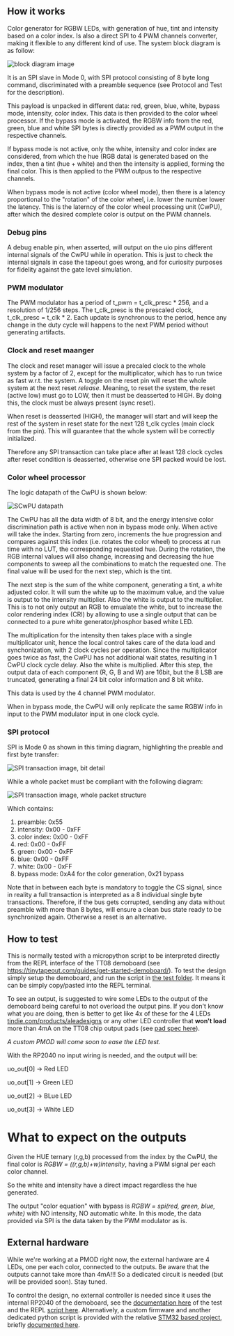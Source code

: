 <!---

This file is used to generate your project datasheet. Please fill in the information below and delete any unused
sections.

You can also include images in this folder and reference them in the markdown. Each image must be less than
512 kb in size, and the combined size of all images must be less than 1 MB.
-->

## How it works
Color generator for RGBW LEDs, with generation of hue, tint and intensity based on a color index. Is also a direct SPI to 4 PWM channels converter, making it flexible to any different kind of use. The system block diagram is as follow:

![block diagram image](./block_diagram.PNG "RGBW controller block diagram")

It is an SPI slave in Mode 0, with SPI protocol consisting of 8 byte long command, discriminated with a preamble sequence (see Protocol and Test for the description).

This payload is unpacked in different data: red, green, blue, white, bypass mode, intensity, color index. This data is then provided to the color wheel processor. If the bypass mode is activated, the RGBW info from the red, green, blue and white SPI bytes is directly provided as a PWM output in the respective channels.

If bypass mode is not active, only the white, intensity and color index are considered, from which the hue (RGB data) is generated based on the index, then a tint (hue + white) and then the intensity is applied, forming the final color. This is then applied to the PWM outpus to the respective channels. 

When bypass mode is not active (color wheel mode), then there is a latency proportional to the "rotation" of the color wheel, i.e. lower the number lower the latency. This is the laterncy of the color wheel processing unit (CwPU), after which the desired complete color is output on the PWM channels.

### Debug pins

A debug enable pin, when asserted, will output on the uio pins different internal signals of the CwPU while in operation. This is just to check the internal signals in case the tapeout goes wrong, and for curiosity purposes for fidelity against the gate level simulation.

### PWM modulator

The PWM modulator has a period of t_pwm = t_clk_presc * 256, and a resolution of 1/256 steps. The t_clk_presc is the prescaled clock, t_clk_presc = t_clk * 2.
Each update is synchronous to the period, hence any change in the duty cycle will happens to the next PWM period without generating artifacts.

### Clock and reset maanger

The clock and reset manager will issue a precaled clock to the whole system by a factor of 2, except for the multiplicator, which has to run twice as fast w.r.t. the system. A toggle on the reset pin will reset the whole system at the next reset _release_. Meaning, to reset the system, the reset (active low) must go to LOW, then it must be deasserted to HIGH. By doing this, the clock must be always present (sync reset). 

When reset is deasserted (HIGH), the manager will start and will keep the rest of the system in reset state for the next 128 t_clk cycles (main clock from the pin). This will guarantee that the whole system will be correctly initialized.

Therefore any SPI transaction can take place after at least 128 clock cycles after reset condition is deasserted, otherwise one SPI packed would be lost.


### Color wheel processor

The logic datapath of the CwPU is shown below:

![SCwPU datapath](./cwpu_datapath.PNG "cwpu_datapath")

The CwPU has all the data width of 8 bit, and the energy intensive color discrimination path is active when non in bypass mode only. When active will take the index. Starting from zero, increments the hue progression and compares against this index (i.e. rotates the color wheel) to process at run time with no LUT, the corresponding requested hue. During the rotation, the RGB internal values will also change, increasing and decreasing the hue components to sweep all the combinations to match the requested one. The final value will be used for the next step, which is the tint.

The next step is the sum of the white component, generating a tint, a white adjusted color. It will sum the white up to the maximum value, and the value is output to the intensity multiplier. Also the white is output to the multiplier. This is to not only output an RGB to emualate the white, but to increase the color rendering index (CRI) by allowing to use a single output that can be connected to a pure white generator/phosphor based white LED.

The multiplication for the intensity then takes place with a single multiplicator unit, hence the local control takes care of the data load and synchonization, with 2 clock cycles per operation. Since the multiplicator goes twice as fast, the CwPU has not additional wait states, resulting in 1 CwPU clock cycle delay. Also the white is multiplied. After this step, the output data of each component (R, G, B and W) are 16bit, but the 8 LSB are truncated, generating a final 24 bit color information and 8 bit white.

This data is used by the 4 channel PWM modulator.

When in bypass mode, the CwPU will only replicate the same RGBW info in input to the PWM modulator input in one clock cycle.

### SPI protocol

SPI is Mode 0 as shown in this timing diagram, highlighting the preable and first byte transfer:

![SPI transaction image, bit detail](./bit_transaction.png "SPI transaction, bit detail")

While a whole packet must be compliant with the following diagram:

![SPI transaction image, whole packet structure](./full_transaction.png "SPI transaction, packet structure")

Which contains: 

1. preamble: 0x55
2. intensity: 0x00 - 0xFF
3. color index: 0x00 - 0xFF
4. red: 0x00 - 0xFF
5. green: 0x00 - 0xFF
6. blue: 0x00 - 0xFF
7. white: 0x00 - 0xFF
8. bypass mode: 0xA4 for the color generation, 0x21 bypass

Note that in between each byte is mandatory to toggle the CS signal, since in reality a full transaction is interpreted as a 8 individual single byte transactions.
Therefore, if the bus gets corrupted, sending any data without preamble with more than 8 bytes, will ensure a clean bus state ready to be synchronized again. Otherwise a reset is an alternative.

## How to test

This is normally tested with a micropython script to be interpreted directly from the REPL interface of the TT08 demoboard (see https://tinytapeout.com/guides/get-started-demoboard/).
To test the design simply setup the demoboard, and run the script in [the test folder](../test/rp2040_demoboard). It means it can be simply copy/pasted into the REPL terminal.

To see an output, is suggested to wire some LEDs to the output of the demoboard being careful to not overload the output pins. If you don't know what you are doing, then is better to get like 4x of these for the 4 LEDs [tindie.com/products/aleadesigns](https://www.tindie.com/products/aleadesigns/glighter-a-40w-hysteretic-led-driver) or any other LED controller that **won't load** more than 4mA on the TT08 chip output pads (see [pad spec here](https://tinytapeout.com/specs/gpio/)).

*A custom PMOD will come soon to ease the LED test.*

With the RP2040 no input wiring is needed, and the output will be:

uo_out[0] -> Red LED

uo_out[1] -> Green LED

uo_out[2] -> BLue LED

uo_out[3] -> White LED


# What to expect on the outputs

Given the HUE ternary (r,g,b) processed from the index by the CwPU, the final color is
*RGBW = ((r,g,b)+w)intensity*, having a PWM signal per each color channel.

So the white and intensity have a direct impact regardless the hue generated.

The output "color equation" with bypass is
*RGBW = spi(red, green, blue, white)* with NO intensity, NO automatic white.
In this mode, the data provided via SPI is the data taken by the PWM modulator as is.


   
## External hardware

While we're working at a PMOD right now, the external hardware are 4 LEDs, one per each color, connected to the outputs. Be aware that the outputs cannot take more than 4mA!!! So a dedicated circuit is needed (but will be provided soon). Stay tuned.

To control the design, no external controller is needed since it uses the internal RP2040 of the demoboard, see the [documentation here](../test/README.md) of the test and the REPL [script here](../test/rp2040_demoboard/bringup_test_pico.py).
Alternatively, a custom firmware and another dedicated python script is provided with the relative [STM32 based project](../test/stm32), briefly [documented here](../test/README.md).
